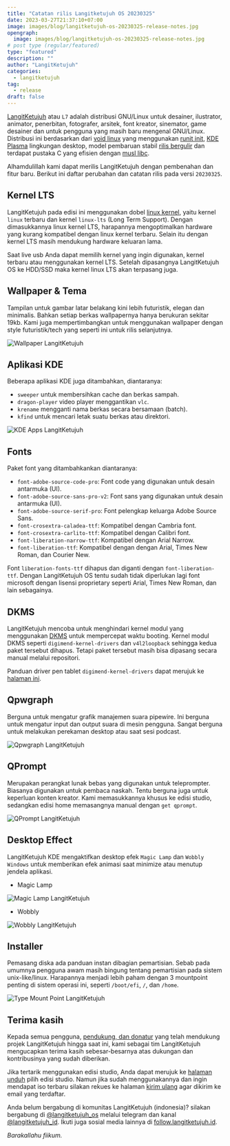 ```yaml
---
title: "Catatan rilis Langitketujuh OS 20230325"
date: 2023-03-27T21:37:10+07:00
image: images/blog/langitketujuh-os-20230325-release-notes.jpg
opengraph:
  image: images/blog/langitketujuh-os-20230325-release-notes.jpg
# post type (regular/featured)
type: "featured"
description: ""
author: "LangitKetujuh"
categories:
  - langitketujuh
tag:
  - release
draft: false
---
```


[LangitKetujuh](https://langitketujuh.id) atau `L7` adalah distribusi GNU/Linux untuk desainer, ilustrator, animator, penerbitan, fotografer, arsitek, font kreator, sinemator, game desainer dan untuk pengguna yang masih baru mengenal GNU/Linux. Distribusi ini berdasarkan dari [void linux](https://voidlinux.org) yang menggunakan [runit init](http://smarden.org/runit/), [KDE Plasma](https://kde.org/plasma-desktop) lingkungan desktop, model pembaruan stabil [rilis bergulir](https://id.wikipedia.org/wiki/Rilis_bergulir) dan terdapat pustaka C yang efisien dengan [musl libc](https://www.musl-libc.org).

Alhamdulillah kami dapat merilis LangitKetujuh dengan pembenahan dan fitur baru. Berikut ini daftar perubahan dan catatan rilis pada versi `20230325`.

## Kernel LTS

LangitKetujuh pada edisi ini menggunakan dobel [linux kernel](https://www.kernel.org/category/releases.html), yaitu kernel `linux` terbaru dan kernel `linux-lts` (Long Term Support). Dengan dimasukkannya linux kernel LTS, harapannya mengoptimalkan hardware yang kurang kompatibel dengan linux kernel terbaru. Selain itu dengan kernel LTS masih mendukung hardware keluaran lama.

Saat live usb Anda dapat memilih kernel yang ingin digunakan, kernel terbaru atau menggunakan kernel LTS. Setelah dipasangnya LangitKetujuh OS ke HDD/SSD maka kernel linux LTS akan terpasang juga.

## Wallpaper & Tema

Tampilan untuk gambar latar belakang kini lebih futuristik, elegan dan minimalis. Bahkan setiap berkas wallpapernya hanya berukuran sekitar 19kb. Kami juga mempertimbangkan untuk menggunakan wallpaper dengan style futuristik/tech yang seperti ini untuk rilis selanjutnya.

![Wallpaper LangitKetujuh](/images/blog/mockup-langitketujuh-os-20230325.webp)

## Aplikasi KDE

Beberapa aplikasi KDE juga ditambahkan, diantaranya:
* `sweeper` untuk membersihkan cache dan berkas sampah.
* `dragon-player` video player menggantikan `vlc`.
* `krename` mengganti nama berkas secara bersamaan (batch).
* `kfind` untuk mencari letak suatu berkas atau direktori.

![KDE Apps LangitKetujuh](/images/blog/kde-apps-20230325.webp)

## Fonts

Paket font yang ditambahkankan diantaranya:
* `font-adobe-source-code-pro`: Font code yang digunakan untuk desain antarmuka (UI).
* `font-adobe-source-sans-pro-v2`: Font sans yang digunakan untuk desain antarmuka (UI).
* `font-adobe-source-serif-pro`: Font pelengkap keluarga Adobe Source Sans.
* `font-crosextra-caladea-ttf`: Kompatibel dengan Cambria font.
* `font-crosextra-carlito-ttf`: Kompatibel dengan Calibri font.
* `font-liberation-narrow-ttf`: Kompatibel dengan Arial Narrow.
* `font-liberation-ttf`: Kompatibel dengan dengan Arial, Times New Roman, dan Courier New.

Font `liberation-fonts-ttf` dihapus dan diganti dengan `font-liberation-ttf`. Dengan LangitKetujuh OS tentu sudah tidak diperlukan lagi font microsoft dengan lisensi proprietary seperti Arial, Times New Roman, dan lain sebagainya.

## DKMS

LangitKetujuh mencoba untuk menghindari kernel modul yang menggunakan [DKMS](https://github.com/dell/dkms) untuk mempercepat waktu booting. Kernel modul DKMS seperti `digimend-kernel-drivers` dan `v4l2loopback` sehingga kedua paket tersebut dihapus. Tetapi paket tersebut masih bisa dipasang secara manual melalui repositori.

Panduan driver pen tablet `digimend-kernel-drivers` dapat merujuk ke [halaman ini](https://panduan.langitketujuh.id/konfigurasi/driver/pen-tablet/digimend.html).

## Qpwgraph

Berguna untuk mengatur grafik manajemen suara pipewire. Ini berguna untuk mengatur input dan output suara di mesin pengguna. Sangat berguna untuk melakukan perekaman desktop atau saat sesi podcast.

![Qpwgraph LangitKetujuh](/images/blog/qpwgraph-langitketujuh-id-1.webp)

## QPrompt

Merupakan perangkat lunak bebas yang digunakan untuk teleprompter. Biasanya digunakan untuk pembaca naskah. Tentu berguna juga untuk keperluan konten kreator. Kami memasukkannya khusus ke edisi studio, sedangkan edisi home memasangnya manual dengan `get qprompt`.

![QPrompt LangitKetujuh](/images/blog/qprompt-langitketujuh-id-1.webp)

## Desktop Effect

LangitKetujuh KDE mengaktifkan desktop efek `Magic Lamp` dan `Wobbly Windows` untuk memberikan efek animasi saat minimize atau menutup jendela aplikasi.

* Magic Lamp

![Magic Lamp LangitKetujuh](/images/blog/desktop-effect-magic-lamp-langitketujuh-id.webp)

* Wobbly

![Wobbly LangitKetujuh](/images/blog/desktop-effect-wobbly-langitketujuh-id.webp)

## Installer

Pemasang diska ada panduan instan dibagian pemartisian. Sebab pada umumnya pengguna awam masih bingung tentang pemartisian pada sistem unix-like/linux. Harapannya menjadi lebih paham dengan 3 mountpoint penting di sistem operasi ini, seperti `/boot/efi`, `/`, dan `/home`.

![Type Mount Point LangitKetujuh](/images/blog/install-filesystem-type-mount-point.webp)

## Terima kasih

Kepada semua pengguna, [pendukung, dan donatur](../../supporter) yang telah mendukung projek LangitKetujuh hingga saat ini, kami sebagai tim LangitKetujuh mengucapkan terima kasih sebesar-besarnya atas dukungan dan kontribusinya yang sudah diberikan.

Jika tertarik menggunakan edisi studio, Anda dapat merujuk ke [halaman unduh](../../os/download) pilih edisi studio. Namun jika sudah menggunakannya dan ingin mendapat iso terbaru silakan rekues ke halaman [kirim ulang](../../os/resend) agar dikirim ke email yang terdaftar.

Anda belum bergabung di komunitas LangitKetujuh (indonesia)? silakan bergabung di [@langitketujuh_os](https://t.me/langitketujuh_os) melalui telegram dan kanal [@langitketujuh_id](https://t.me/langitketujuh_id). Ikuti juga sosial media lainnya di [follow.langitketujuh.id](https://follow.langitketujuh.id).

_Barakallahu fiikum._
